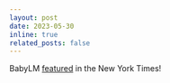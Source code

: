 ```yaml
---
layout: post
date: 2023-05-30
inline: true
related_posts: false
---
```

BabyLM [featured](https://www.nytimes.com/2023/05/30/science/ai-chatbots-language-learning-models.html) in the New York Times!